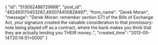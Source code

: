  {
   "id": "513062488729688",
   "post_id": "462493170453287_492074400828497",
   "from_name": "Derek Moran",
   "message": "Derek Moran: remember section 57.1 of the Bills of Exchange Act, your signature created the valuable consideration to that promissory-note being played off as a contract, where the bank makes you think that they are actually lending you THEIR money..",
   "created_time": "2013-05-14T20:14:51+0000"
 }

